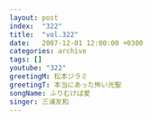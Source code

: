 ```yaml
---
layout: post
index:  "322"
title:  "vol.322"
date:   2007-12-01 12:00:00 +0300
categories: archive
tags: []
youtube: "322"
greetingM: 松本ジラミ
greetingT: 本当にあった怖い光聖
songName: ふりむけば愛
singer: 三浦友和
---
```

